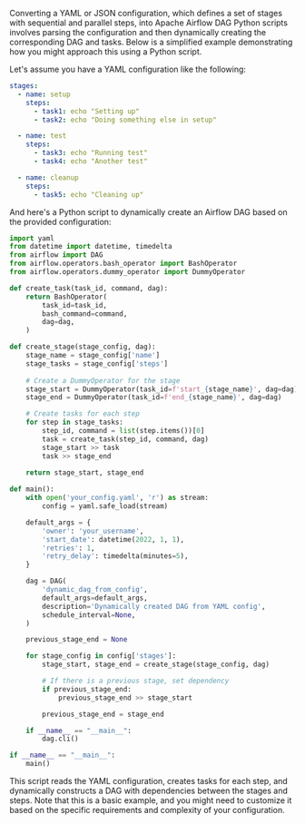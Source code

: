 Converting a YAML or JSON configuration, which defines a set of stages with sequential and parallel steps, into Apache Airflow DAG Python scripts involves parsing the configuration and then dynamically creating the corresponding DAG and tasks. Below is a simplified example demonstrating how you might approach this using a Python script.

Let's assume you have a YAML configuration like the following:

```yaml
stages:
  - name: setup
    steps:
      - task1: echo "Setting up"
      - task2: echo "Doing something else in setup"

  - name: test
    steps:
      - task3: echo "Running test"
      - task4: echo "Another test"

  - name: cleanup
    steps:
      - task5: echo "Cleaning up"
```

And here's a Python script to dynamically create an Airflow DAG based on the provided configuration:

```python
import yaml
from datetime import datetime, timedelta
from airflow import DAG
from airflow.operators.bash_operator import BashOperator
from airflow.operators.dummy_operator import DummyOperator

def create_task(task_id, command, dag):
    return BashOperator(
        task_id=task_id,
        bash_command=command,
        dag=dag,
    )

def create_stage(stage_config, dag):
    stage_name = stage_config['name']
    stage_tasks = stage_config['steps']
    
    # Create a DummyOperator for the stage
    stage_start = DummyOperator(task_id=f'start_{stage_name}', dag=dag)
    stage_end = DummyOperator(task_id=f'end_{stage_name}', dag=dag)

    # Create tasks for each step
    for step in stage_tasks:
        step_id, command = list(step.items())[0]
        task = create_task(step_id, command, dag)
        stage_start >> task
        task >> stage_end
    
    return stage_start, stage_end

def main():
    with open('your_config.yaml', 'r') as stream:
        config = yaml.safe_load(stream)

    default_args = {
        'owner': 'your_username',
        'start_date': datetime(2022, 1, 1),
        'retries': 1,
        'retry_delay': timedelta(minutes=5),
    }

    dag = DAG(
        'dynamic_dag_from_config',
        default_args=default_args,
        description='Dynamically created DAG from YAML config',
        schedule_interval=None,
    )

    previous_stage_end = None

    for stage_config in config['stages']:
        stage_start, stage_end = create_stage(stage_config, dag)

        # If there is a previous stage, set dependency
        if previous_stage_end:
            previous_stage_end >> stage_start

        previous_stage_end = stage_end

    if __name__ == "__main__":
        dag.cli()

if __name__ == "__main__":
    main()
```

This script reads the YAML configuration, creates tasks for each step, and dynamically constructs a DAG with dependencies between the stages and steps. Note that this is a basic example, and you might need to customize it based on the specific requirements and complexity of your configuration.
